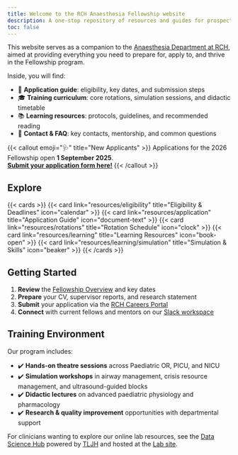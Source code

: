 ```yaml
---
title: Welcome to the RCH Anaesthesia Fellowship website
description: A one-stop repository of resources and guides for prospective anaesthesia fellows at RCH Melbourne.
toc: false
---
```


This website serves as a companion to the [Anaesthesia Department at RCH](https://www.rch.org.au/anaes/Anaesthesia/), aimed at providing everything you need to prepare for, apply to, and thrive in the Fellowship program.

Inside, you will find:
- 📝 **Application guide**: eligibility, key dates, and submission steps  
- 🎓 **Training curriculum**: core rotations, simulation sessions, and didactic timetable  
- 📚 **Learning resources**: protocols, guidelines, and recommended reading  
- 🤝 **Contact & FAQ**: key contacts, mentorship, and common questions

{{< callout emoji="🩺" title="New Applicants" >}}
  Applications for the 2026 Fellowship open **1 September 2025**.  
  **[Submit your application form here!](https://forms.office.com/r/X9Cb50J339)**
{{< /callout >}}

## Explore

{{< cards >}}
  {{< card link="resources/eligibility"     title="Eligibility & Deadlines"     icon="calendar"         >}}
  {{< card link="resources/application"     title="Application Guide"           icon="document-text"   >}}
  {{< card link="resources/rotations"       title="Rotation Schedule"           icon="clock"            >}}
  {{< card link="resources/learning"       title="Learning Resources"          icon="book-open"        >}}
  {{< card link="resources/learning/simulation"      title="Simulation & Skills"         icon="beaker"           >}}
{{< /cards >}}

## Getting Started

1. **Review** the [Fellowship Overview](/about) and key dates  
2. **Prepare** your CV, supervisor reports, and research statement  
3. **Submit** your application via the [RCH Careers Portal](https://careers.rch.org.au)  
4. **Connect** with current fellows and mentors on our [Slack workspace](/slack)

## Training Environment

Our program includes:
- ✔️ **Hands-on theatre sessions** across Paediatric OR, PICU, and NICU  
- ✔️ **Simulation workshops** in airway management, crisis resource management, and ultrasound-guided blocks  
- ✔️ **Didactic lectures** on advanced paediatric physiology and pharmacology  
- ✔️ **Research & quality improvement** opportunities with departmental support  

For clinicians wanting to explore our online lab resources, see the [Data Science Hub](https://data.anaesdept.org) powered by [TLJH](https://tljh.jupyter.org) and hosted at the [Lab site](https://lab.anaesdept.org).
